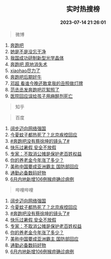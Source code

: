 <div align="center"><h2>实时热搜榜</h2><h4>2023-07-14 21:26:01</h4></div>

> 微博  

1. [奔跑吧](https://s.weibo.com/weibo?q=%E5%A5%94%E8%B7%91%E5%90%A7&t=31&band_rank=1&Refer=top)<br />
2. [她是不是没忘干净](https://s.weibo.com/weibo?q=%E5%A5%B9%E6%98%AF%E4%B8%8D%E6%98%AF%E6%B2%A1%E5%BF%98%E5%B9%B2%E5%87%80&t=31&band_rank=2&Refer=top)<br />
3. [我国成功研制新型光学晶体](https://s.weibo.com/weibo?q=%23%E6%88%91%E5%9B%BD%E6%88%90%E5%8A%9F%E7%A0%94%E5%88%B6%E6%96%B0%E5%9E%8B%E5%85%89%E5%AD%A6%E6%99%B6%E4%BD%93%23&t=31&band_rank=3&Refer=top)<br />
4. [奔跑吧 原地消失术](https://s.weibo.com/weibo?q=%E5%A5%94%E8%B7%91%E5%90%A7%20%E5%8E%9F%E5%9C%B0%E6%B6%88%E5%A4%B1%E6%9C%AF&t=31&band_rank=4&Refer=top)<br />
5. [xiaohao尽力了](https://s.weibo.com/weibo?q=xiaohao%E5%B0%BD%E5%8A%9B%E4%BA%86&t=31&band_rank=5&Refer=top)<br />
6. [奔跑吧后期好牛](https://s.weibo.com/weibo?q=%23%E5%A5%94%E8%B7%91%E5%90%A7%E5%90%8E%E6%9C%9F%E5%A5%BD%E7%89%9B%23&t=31&band_rank=6&Refer=top)<br />
7. [邓超 看谁今晚还敢拿我的丑照做灯牌](https://s.weibo.com/weibo?q=%E9%82%93%E8%B6%85%20%E7%9C%8B%E8%B0%81%E4%BB%8A%E6%99%9A%E8%BF%98%E6%95%A2%E6%8B%BF%E6%88%91%E7%9A%84%E4%B8%91%E7%85%A7%E5%81%9A%E7%81%AF%E7%89%8C&t=31&band_rank=7&Refer=top)<br />
8. [范丞丞发奔跑吧花絮照了](https://s.weibo.com/weibo?q=%23%E8%8C%83%E4%B8%9E%E4%B8%9E%E5%8F%91%E5%A5%94%E8%B7%91%E5%90%A7%E8%8A%B1%E7%B5%AE%E7%85%A7%E4%BA%86%23&t=31&band_rank=8&Refer=top)<br />
9. [医院回应误给孩子用麻醉剂死亡](https://s.weibo.com/weibo?q=%23%E5%8C%BB%E9%99%A2%E5%9B%9E%E5%BA%94%E8%AF%AF%E7%BB%99%E5%AD%A9%E5%AD%90%E7%94%A8%E9%BA%BB%E9%86%89%E5%89%82%E6%AD%BB%E4%BA%A1%23&t=31&band_rank=9&Refer=top)<br />

> 知乎  


> 百度  

1. [阔步迈向网络强国](https://www.baidu.com/s?wd=%E9%98%94%E6%AD%A5%E8%BF%88%E5%90%91%E7%BD%91%E7%BB%9C%E5%BC%BA%E5%9B%BD&sa=fyb_news&rsv_dl=fyb_news)<br />
2. [今夏蚊子都热死了？北京疾控回应](https://www.baidu.com/s?wd=%E4%BB%8A%E5%A4%8F%E8%9A%8A%E5%AD%90%E9%83%BD%E7%83%AD%E6%AD%BB%E4%BA%86%EF%BC%9F%E5%8C%97%E4%BA%AC%E7%96%BE%E6%8E%A7%E5%9B%9E%E5%BA%94&sa=fyb_news&rsv_dl=fyb_news)<br />
3. [#奔跑吧没有蔡徐坤的镜头了#](https://www.baidu.com/s?wd=%23%E5%A5%94%E8%B7%91%E5%90%A7%E6%B2%A1%E6%9C%89%E8%94%A1%E5%BE%90%E5%9D%A4%E7%9A%84%E9%95%9C%E5%A4%B4%E4%BA%86%23&sa=fyb_news&rsv_dl=fyb_news)<br />
4. [快乐过暑假 安全不放假](https://www.baidu.com/s?wd=%E5%BF%AB%E4%B9%90%E8%BF%87%E6%9A%91%E5%81%87+%E5%AE%89%E5%85%A8%E4%B8%8D%E6%94%BE%E5%81%87&sa=fyb_news&rsv_dl=fyb_news)<br />
5. [专家：不取消公摊是保护老百姓权益](https://www.baidu.com/s?wd=%E4%B8%93%E5%AE%B6%EF%BC%9A%E4%B8%8D%E5%8F%96%E6%B6%88%E5%85%AC%E6%91%8A%E6%98%AF%E4%BF%9D%E6%8A%A4%E8%80%81%E7%99%BE%E5%A7%93%E6%9D%83%E7%9B%8A&sa=fyb_news&rsv_dl=fyb_news)<br />
6. [你的养老金今年涨了多少？](https://www.baidu.com/s?wd=%E4%BD%A0%E7%9A%84%E5%85%BB%E8%80%81%E9%87%91%E4%BB%8A%E5%B9%B4%E6%B6%A8%E4%BA%86%E5%A4%9A%E5%B0%91%EF%BC%9F&sa=fyb_news&rsv_dl=fyb_news)<br />
7. [美称中国要成亚洲霸主 国防部回应](https://www.baidu.com/s?wd=%E7%BE%8E%E7%A7%B0%E4%B8%AD%E5%9B%BD%E8%A6%81%E6%88%90%E4%BA%9A%E6%B4%B2%E9%9C%B8%E4%B8%BB+%E5%9B%BD%E9%98%B2%E9%83%A8%E5%9B%9E%E5%BA%94&sa=fyb_news&rsv_dl=fyb_news)<br />
8. [通勤必备数码好物](https://www.baidu.com/s?wd=%E9%80%9A%E5%8B%A4%E5%BF%85%E5%A4%87%E6%95%B0%E7%A0%81%E5%A5%BD%E7%89%A9&sa=fyb_news&rsv_dl=fyb_news)<br />
9. [6月内地新增106例猴痘确诊病例](https://www.baidu.com/s?wd=6%E6%9C%88%E5%86%85%E5%9C%B0%E6%96%B0%E5%A2%9E106%E4%BE%8B%E7%8C%B4%E7%97%98%E7%A1%AE%E8%AF%8A%E7%97%85%E4%BE%8B&sa=fyb_news&rsv_dl=fyb_news)<br />

> 哔哩哔哩  

1. [阔步迈向网络强国](https://www.baidu.com/s?wd=%E9%98%94%E6%AD%A5%E8%BF%88%E5%90%91%E7%BD%91%E7%BB%9C%E5%BC%BA%E5%9B%BD&sa=fyb_news&rsv_dl=fyb_news)<br />
2. [今夏蚊子都热死了？北京疾控回应](https://www.baidu.com/s?wd=%E4%BB%8A%E5%A4%8F%E8%9A%8A%E5%AD%90%E9%83%BD%E7%83%AD%E6%AD%BB%E4%BA%86%EF%BC%9F%E5%8C%97%E4%BA%AC%E7%96%BE%E6%8E%A7%E5%9B%9E%E5%BA%94&sa=fyb_news&rsv_dl=fyb_news)<br />
3. [#奔跑吧没有蔡徐坤的镜头了#](https://www.baidu.com/s?wd=%23%E5%A5%94%E8%B7%91%E5%90%A7%E6%B2%A1%E6%9C%89%E8%94%A1%E5%BE%90%E5%9D%A4%E7%9A%84%E9%95%9C%E5%A4%B4%E4%BA%86%23&sa=fyb_news&rsv_dl=fyb_news)<br />
4. [快乐过暑假 安全不放假](https://www.baidu.com/s?wd=%E5%BF%AB%E4%B9%90%E8%BF%87%E6%9A%91%E5%81%87+%E5%AE%89%E5%85%A8%E4%B8%8D%E6%94%BE%E5%81%87&sa=fyb_news&rsv_dl=fyb_news)<br />
5. [专家：不取消公摊是保护老百姓权益](https://www.baidu.com/s?wd=%E4%B8%93%E5%AE%B6%EF%BC%9A%E4%B8%8D%E5%8F%96%E6%B6%88%E5%85%AC%E6%91%8A%E6%98%AF%E4%BF%9D%E6%8A%A4%E8%80%81%E7%99%BE%E5%A7%93%E6%9D%83%E7%9B%8A&sa=fyb_news&rsv_dl=fyb_news)<br />
6. [你的养老金今年涨了多少？](https://www.baidu.com/s?wd=%E4%BD%A0%E7%9A%84%E5%85%BB%E8%80%81%E9%87%91%E4%BB%8A%E5%B9%B4%E6%B6%A8%E4%BA%86%E5%A4%9A%E5%B0%91%EF%BC%9F&sa=fyb_news&rsv_dl=fyb_news)<br />
7. [美称中国要成亚洲霸主 国防部回应](https://www.baidu.com/s?wd=%E7%BE%8E%E7%A7%B0%E4%B8%AD%E5%9B%BD%E8%A6%81%E6%88%90%E4%BA%9A%E6%B4%B2%E9%9C%B8%E4%B8%BB+%E5%9B%BD%E9%98%B2%E9%83%A8%E5%9B%9E%E5%BA%94&sa=fyb_news&rsv_dl=fyb_news)<br />
8. [通勤必备数码好物](https://www.baidu.com/s?wd=%E9%80%9A%E5%8B%A4%E5%BF%85%E5%A4%87%E6%95%B0%E7%A0%81%E5%A5%BD%E7%89%A9&sa=fyb_news&rsv_dl=fyb_news)<br />
9. [6月内地新增106例猴痘确诊病例](https://www.baidu.com/s?wd=6%E6%9C%88%E5%86%85%E5%9C%B0%E6%96%B0%E5%A2%9E106%E4%BE%8B%E7%8C%B4%E7%97%98%E7%A1%AE%E8%AF%8A%E7%97%85%E4%BE%8B&sa=fyb_news&rsv_dl=fyb_news)<br />
